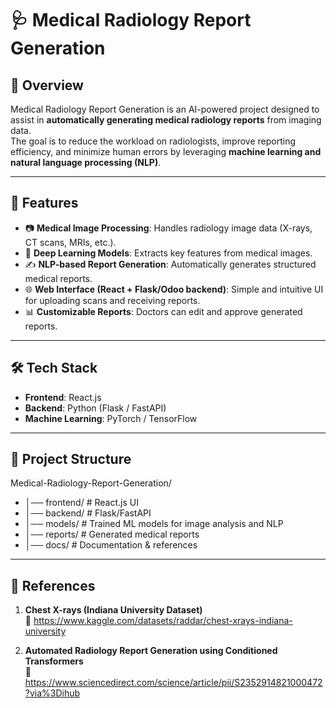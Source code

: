 # 🩺 Medical Radiology Report Generation

## 📌 Overview
Medical Radiology Report Generation is an AI-powered project designed to assist in **automatically generating medical radiology reports** from imaging data.  
The goal is to reduce the workload on radiologists, improve reporting efficiency, and minimize human errors by leveraging **machine learning and natural language processing (NLP)**.

---

## 🚀 Features
- 📷 **Medical Image Processing**: Handles radiology image data (X-rays, CT scans, MRIs, etc.).
- 🧠 **Deep Learning Models**: Extracts key features from medical images.
- ✍️ **NLP-based Report Generation**: Automatically generates structured medical reports.
- 🌐 **Web Interface (React + Flask/Odoo backend)**: Simple and intuitive UI for uploading scans and receiving reports.
- 📊 **Customizable Reports**: Doctors can edit and approve generated reports.

---

## 🛠️ Tech Stack
- **Frontend**: React.js  
- **Backend**: Python (Flask / FastAPI) 
- **Machine Learning**: PyTorch / TensorFlow  
---

## 📂 Project Structure

Medical-Radiology-Report-Generation/
- │── frontend/ # React.js UI
- │── backend/ # Flask/FastAPI 
- │── models/ # Trained ML models for image analysis and NLP
- │── reports/ # Generated medical reports
- │── docs/ # Documentation & references

---

## 📖 References
1. **Chest X-rays (Indiana University Dataset)**  
   🔗 https://www.kaggle.com/datasets/raddar/chest-xrays-indiana-university  

2. **Automated Radiology Report Generation using Conditioned Transformers**  
   🔗 https://www.sciencedirect.com/science/article/pii/S2352914821000472?via%3Dihub  
